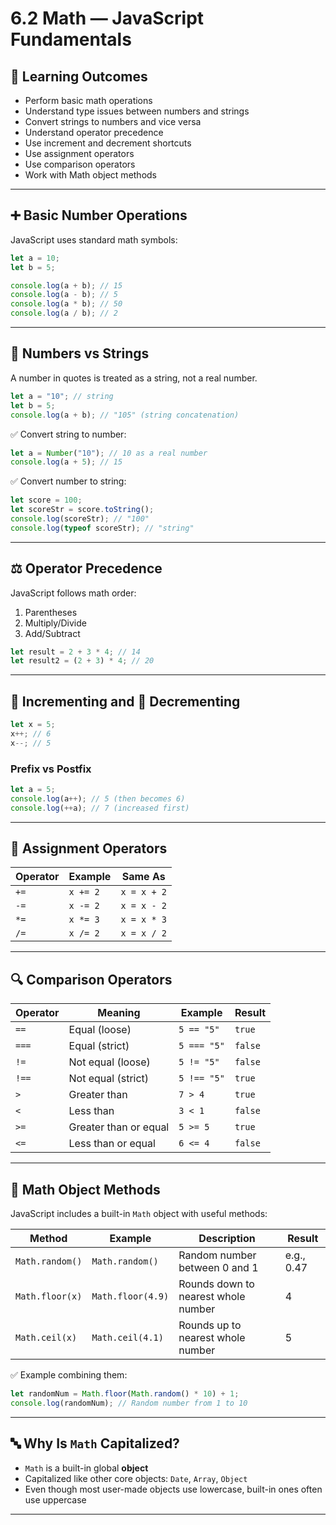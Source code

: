 # 6.2 Math — JavaScript Fundamentals

## 📌 Learning Outcomes

- Perform basic math operations
- Understand type issues between numbers and strings
- Convert strings to numbers and vice versa
- Understand operator precedence
- Use increment and decrement shortcuts
- Use assignment operators
- Use comparison operators
- Work with Math object methods

---

## ➕ Basic Number Operations

JavaScript uses standard math symbols:

```javascript
let a = 10;
let b = 5;

console.log(a + b); // 15
console.log(a - b); // 5
console.log(a * b); // 50
console.log(a / b); // 2
```

---

## 🔁 Numbers vs Strings

A number in quotes is treated as a string, not a real number.

```javascript
let a = "10"; // string
let b = 5;
console.log(a + b); // "105" (string concatenation)
```

✅ Convert string to number:

```javascript
let a = Number("10"); // 10 as a real number
console.log(a + 5); // 15
```

✅ Convert number to string:

```javascript
let score = 100;
let scoreStr = score.toString();
console.log(scoreStr); // "100"
console.log(typeof scoreStr); // "string"
```

---

## ⚖️ Operator Precedence

JavaScript follows math order:

1. Parentheses
2. Multiply/Divide
3. Add/Subtract

```javascript
let result = 2 + 3 * 4; // 14
let result2 = (2 + 3) * 4; // 20
```

---

## 🔼 Incrementing and 🔽 Decrementing

```javascript
let x = 5;
x++; // 6
x--; // 5
```

### Prefix vs Postfix

```javascript
let a = 5;
console.log(a++); // 5 (then becomes 6)
console.log(++a); // 7 (increased first)
```

---

## 🧮 Assignment Operators

| Operator | Example  | Same As     |
| -------- | -------- | ----------- |
| `+=`     | `x += 2` | `x = x + 2` |
| `-=`     | `x -= 2` | `x = x - 2` |
| `*=`     | `x *= 3` | `x = x * 3` |
| `/=`     | `x /= 2` | `x = x / 2` |

---

## 🔍 Comparison Operators

| Operator | Meaning               | Example     | Result  |
| -------- | --------------------- | ----------- | ------- |
| `==`     | Equal (loose)         | `5 == "5"`  | `true`  |
| `===`    | Equal (strict)        | `5 === "5"` | `false` |
| `!=`     | Not equal (loose)     | `5 != "5"`  | `false` |
| `!==`    | Not equal (strict)    | `5 !== "5"` | `true`  |
| `>`      | Greater than          | `7 > 4`     | `true`  |
| `<`      | Less than             | `3 < 1`     | `false` |
| `>=`     | Greater than or equal | `5 >= 5`    | `true`  |
| `<=`     | Less than or equal    | `6 <= 4`    | `false` |

---

## 🧠 Math Object Methods

JavaScript includes a built-in `Math` object with useful methods:

| Method          | Example           | Description                         | Result     |
| --------------- | ----------------- | ----------------------------------- | ---------- |
| `Math.random()` | `Math.random()`   | Random number between 0 and 1       | e.g., 0.47 |
| `Math.floor(x)` | `Math.floor(4.9)` | Rounds down to nearest whole number | 4          |
| `Math.ceil(x)`  | `Math.ceil(4.1)`  | Rounds up to nearest whole number   | 5          |

✅ Example combining them:

```javascript
let randomNum = Math.floor(Math.random() * 10) + 1;
console.log(randomNum); // Random number from 1 to 10
```

---

## 🔤 Why Is `Math` Capitalized?

- `Math` is a built-in global **object**
- Capitalized like other core objects: `Date`, `Array`, `Object`
- Even though most user-made objects use lowercase, built-in ones often use uppercase

---
